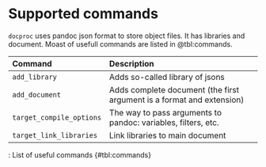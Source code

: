 # Supported commands

`docproc` uses pandoc json format to store object files.
It has libraries and document.
Moast of usefull commands are listed in @tbl:commands.

|Command|Description|
|:------|:----------|
|`add_library`|Adds so-called library of jsons|
|`add_document`|Adds complete document (the first argument is a format and extension)|
|`target_compile_options`|The way to pass arguments to pandoc: variables, filters, etc.|
|`target_link_libraries`|Link libraries to main document|

:   List of useful commands {#tbl:commands}
